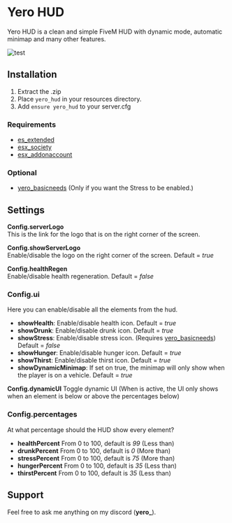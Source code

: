 # Yero HUD

Yero HUD is a clean and simple FiveM HUD with dynamic mode, automatic minimap and many other features.

![test](https://imgur.com/s36wV17.png)
## Installation
1.  Extract the .zip
2.  Place `yero_hud` in your resources directory.
3.  Add `ensure yero_hud` to your server.cfg

### Requirements

-   [es_extended](https://github.com/esx-framework/esx-legacy/tree/main/%5Besx%5D/es_extended)
-   [esx_society](https://github.com/esx-framework/esx-legacy/tree/main/%5Besx_addons%5D/esx_society)
-   [esx_addonaccount](https://github.com/esx-framework/esx-legacy/tree/main/%5Besx_addons%5D/esx_addonaccount)

### Optional

-   [yero_basicneeds](https://github.com/yerolopolo/yero_basicneeds) (Only if you want the Stress to be enabled.)

## Settings

**Config.serverLogo**  
This is the link for the logo that is on the right corner of the screen.

**Config.showServerLogo**  
Enable/disable the logo on the right corner of the screen. Default = *true*

**Config.healthRegen**  
Enable/disable health regeneration. Default = *false*

### Config.ui
Here you can enable/disable all the elements from the hud.

- **showHealth**: Enable/disable health icon. Default = *true*
- **showDrunk**: Enable/disable drunk icon. Default = *true*
- **showStress**: Enable/disable stress icon. (Requires [yero_basicneeds](https://github.com/yerolopolo/yero_basicneeds)) Default = *false*
- **showHunger**: Enable/disable hunger icon. Default = *true*
- **showThirst**: Enable/disable thirst icon. Default = *true*
- **showDynamicMinimap**: If set on true, the minimap will only show when the player is on a vehicle. Default = *true*

**Config.dynamicUI**
Toggle dynamic UI (When is active, the UI only shows when an element is below or above the percentages below)

### Config.percentages
At what percentage should the HUD show every element?

- **healthPercent** From 0 to 100, default is *99* (Less than)
- **drunkPercent** From 0 to 100, default is *0* (More than)
- **stressPercent** From 0 to 100, default is *75* (More than)
- **hungerPercent** From 0 to 100, default is *35* (Less than)
- **thirstPercent** From 0 to 100, default is *35* (Less than)

## Support
Feel free to ask me anything on my discord (**yero_**).
